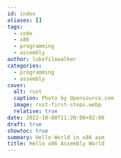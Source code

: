 ```yaml
---
id: index
aliases: []
tags:
  - code
  - x86
  - programming
  - assembly
author: lukefilewalker
categories:
  - programming
  - assembly
cover:
  alt: rust
  caption: Photo by Opensource.com
  image: rust-first-steps.webp
  relative: true
date: 2022-10-08T11:20:00+02:00
draft: true
showtoc: true
summary: Hello World in x86 asm
title: Hello x86 Assembly World
---
```

